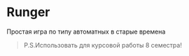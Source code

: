 # Runger
Простая игра по типу автоматных в старые времена

>P.S.Использовать для курсовой работы 8 семестра!
